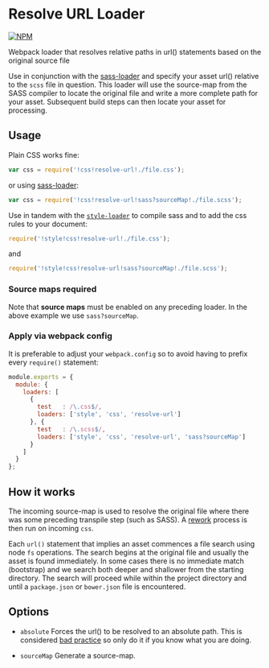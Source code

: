 # Resolve URL Loader

[![NPM](https://nodei.co/npm/resolve-url-loader.png)](http://github.com/bholloway/resolve-url-loader)

Webpack loader that resolves relative paths in url() statements based on the original source file

Use in conjunction with the [sass-loader](https://www.npmjs.com/package/sass-loader) and specify your asset url()
relative to the `scss` file in question. This loader will use the source-map from the SASS compiler to locate the
original file and write a more complete path for your asset. Subsequent build steps can then locate your asset for
processing.

## Usage

Plain CSS works fine:

``` javascript
var css = require('!css!resolve-url!./file.css');
```

or using [sass-loader](https://github.com/jtangelder/sass-loader):

``` javascript
var css = require('!css!resolve-url!sass?sourceMap!./file.scss');
```

Use in tandem with the [`style-loader`](https://github.com/webpack/style-loader) to compile sass and to add the css 
rules to your document:

``` javascript
require('!style!css!resolve-url!./file.css');
```

and

``` javascript
require('!style!css!resolve-url!sass?sourceMap!./file.scss');
```

### Source maps required

Note that **source maps** must be enabled on any preceding loader. In the above example we use `sass?sourceMap`.

### Apply via webpack config

It is preferable to adjust your `webpack.config` so to avoid having to prefix every `require()` statement:

``` javascript
module.exports = {
  module: {
    loaders: [
      {
        test   : /\.css$/,
        loaders: ['style', 'css', 'resolve-url']
      }, {
        test   : /\.scss$/,
        loaders: ['style', 'css', 'resolve-url', 'sass?sourceMap']
      }
    ]
  }
};
```

## How it works

The incoming source-map is used to resolve the original file where there was some preceding transpile step (such as
SASS). A [rework](https://github.com/reworkcss/rework) process is then run on incoming `css`.

Each `url()` statement that implies an asset commences a file search using  node `fs` operations. The search begins at
the original file and usually the asset is found immediately. In some cases there is no immediate match
(<cough>bootstrap</cough>) and we search both deeper and shallower from the starting directory. The search will proceed
while within the project directory and until a `package.json` or `bower.json` file is encountered.  

## Options

* `absolute` Forces the url() to be resolved to an absolute path. This is considered 
[bad practice](http://webpack.github.io/docs/how-to-write-a-loader.html#should-not-embed-absolute-paths) so only do it
if you know what you are doing.

* `sourceMap` Generate a source-map.